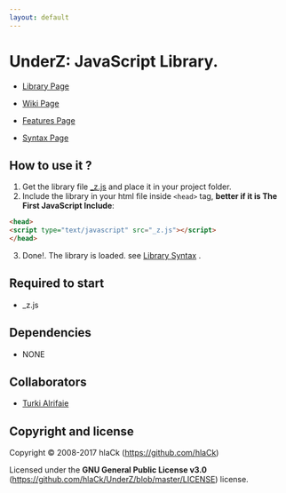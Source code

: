 ```yaml
---
layout: default
---
```

# UnderZ: JavaScript Library.

* [Library Page](https://github.com/hlaCk/UnderZ) 

* [Wiki Page](https://github.com/hlaCk/UnderZ/wiki)

* [Features Page](https://github.com/hlaCk/UnderZ/wiki/Features)

* [Syntax Page](https://github.com/hlaCk/UnderZ/wiki/Syntax)

## How to use it ?
1. Get the library file [_z.js](https://github.com/hlaCk/UnderZ/blob/master/_z.js) and place it in your project folder.
2. Include the library in your html file inside `<head>` tag, **better if it is The First JavaScript Include**: 
```html
<head>
<script type="text/javascript" src="_z.js"></script>
</head>
```
3. Done!. The library is loaded. see [Library Syntax](https://github.com/hlaCk/UnderZ/wiki/Syntax) .

## Required to start
* _z.js

## Dependencies
* NONE

## Collaborators

* [Turki Alrifaie](https://github.com/BlackEagleSA)

## Copyright and license

Copyright © 2008-2017 hlaCk (https://github.com/hlaCk)

Licensed under the **GNU General Public License v3.0** (https://github.com/hlaCk/UnderZ/blob/master/LICENSE) license.